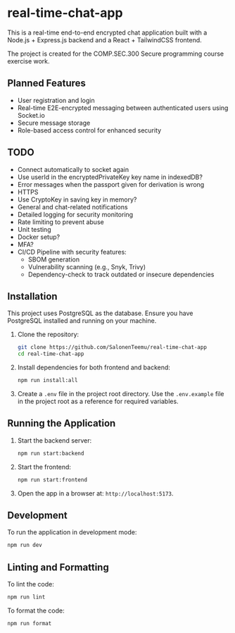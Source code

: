 # real-time-chat-app

This is a real-time end-to-end encrypted chat application built with a Node.js + Express.js backend and a React + TailwindCSS frontend.

The project is created for the COMP.SEC.300 Secure programming course exercise work.

## Planned Features

- User registration and login
- Real-time E2E-encrypted messaging between authenticated users using Socket.io
- Secure message storage
- Role-based access control for enhanced security

## TODO

- Connect automatically to socket again
- Use userId in the encryptedPrivateKey key name in indexedDB?
- Error messages when the passport given for derivation is wrong
- HTTPS
- Use CryptoKey in saving key in memory?
- General and chat-related notifications
- Detailed logging for security monitoring
- Rate limiting to prevent abuse
- Unit testing
- Docker setup?
- MFA?
- CI/CD Pipeline with security features:
  - SBOM generation
  - Vulnerability scanning (e.g., Snyk, Trivy)
  - Dependency-check to track outdated or insecure dependencies

## Installation

This project uses PostgreSQL as the database. Ensure you have PostgreSQL installed and running on your machine.

1. Clone the repository:

   ```sh
   git clone https://github.com/SalonenTeemu/real-time-chat-app
   cd real-time-chat-app
   ```

2. Install dependencies for both frontend and backend:

   ```sh
   npm run install:all
   ```

3. Create a `.env` file in the project root directory. Use the `.env.example` file in the project root as a reference for required variables.

## Running the Application

1. Start the backend server:

   ```sh
   npm run start:backend
   ```

2. Start the frontend:

   ```sh
   npm run start:frontend
   ```

3. Open the app in a browser at: `http://localhost:5173`.

## Development

To run the application in development mode:

```sh
npm run dev
```

## Linting and Formatting

To lint the code:

```sh
npm run lint
```

To format the code:

```sh
npm run format
```

